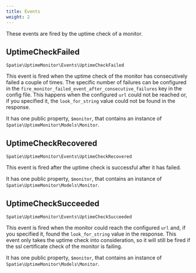 ```yaml
---
title: Events
weight: 2
---
```


These events are fired by the uptime check of a monitor.

## UptimeCheckFailed

`Spatie\UptimeMonitor\Events\UptimeCheckFailed`

This event is fired when the uptime check of the monitor has consecutively failed a couple of times. The specific number of failures can be configured in the `fire_monitor_failed_event_after_consecutive_failures` key in the config file. This happens when the configured `url` could not be reached or, if you specified it, the `look_for_string` value could not be found in the response. 

It has one public property, `$monitor`, that contains an instance of `Spatie\UptimeMonitor\Models\Monitor`.

## UptimeCheckRecovered

`Spatie\UptimeMonitor\Events\UptimeCheckRecovered`

This event is fired after the uptime check is successful after it has failed.

It has one public property, `$monitor`, that contains an instance of `Spatie\UptimeMonitor\Models\Monitor`.

## UptimeCheckSucceeded

`Spatie\UptimeMonitor\Events\UptimeCheckSucceeded`

This event is fired when the monitor could reach the configured `url` and, if you specified it, found the `look_for_string` value in the response. This event only takes the uptime check into consideration, so it will still be fired if the ssl certificate check of the monitor is failing.

It has one public property, `$monitor`, that contains an instance of `Spatie\UptimeMonitor\Models\Monitor`.
